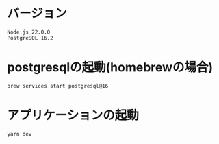 # バージョン

```
Node.js 22.0.0
PostgreSQL 16.2
```
# postgresqlの起動(homebrewの場合)

```
brew services start postgresql@16
```

# アプリケーションの起動

```
yarn dev
```

